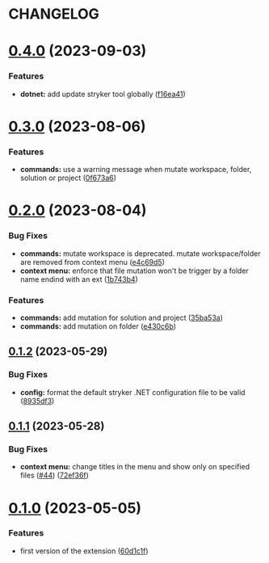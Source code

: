 # CHANGELOG

# [0.4.0](https://github.com/datagone/vscode-stryker-mutator/compare/v0.3.0...v0.4.0) (2023-09-03)


### Features

* **dotnet:** add update stryker tool globally ([f16ea41](https://github.com/datagone/vscode-stryker-mutator/commit/f16ea41c9bd5b49e786fa5e75a251953819b112b))

# [0.3.0](https://github.com/datagone/vscode-stryker-mutator/compare/v0.2.0...v0.3.0) (2023-08-06)


### Features

* **commands:** use a warning message when mutate workspace, folder, solution or project ([0f673a6](https://github.com/datagone/vscode-stryker-mutator/commit/0f673a69315dc1021a32b938dfc69378231ed3ae))

# [0.2.0](https://github.com/datagone/vscode-stryker-mutator/compare/v0.1.2...v0.2.0) (2023-08-04)


### Bug Fixes

* **commands:** mutate workspace is deprecated. mutate workspace/folder are removed from context menu ([e4c69d5](https://github.com/datagone/vscode-stryker-mutator/commit/e4c69d5d351a7b77a6cc7fea96e76496d4e45e7a))
* **context menu:** enforce that file mutation won't be trigger by a folder name endind with an ext ([1b743b4](https://github.com/datagone/vscode-stryker-mutator/commit/1b743b4f783e3a6a242c7abf00cb4d9974d7cd82))


### Features

* **commands:** add mutation for solution and project ([35ba53a](https://github.com/datagone/vscode-stryker-mutator/commit/35ba53ac4ef732c4b5fc8c3b75b0510b742f99c9))
* **commands:** add mutation on folder ([e430c6b](https://github.com/datagone/vscode-stryker-mutator/commit/e430c6bdedd9c3e969b4308e85dba1039b0af8d0))

## [0.1.2](https://github.com/datagone/vscode-stryker-mutator/compare/v0.1.1...v0.1.2) (2023-05-29)


### Bug Fixes

* **config:** format the default stryker .NET configuration file to be valid ([8935df3](https://github.com/datagone/vscode-stryker-mutator/commit/8935df3d212c8af3f555ea722bf7a792d2d7bde2))

## [0.1.1](https://github.com/datagone/vscode-stryker-mutator/compare/v0.1.0...v0.1.1) (2023-05-28)


### Bug Fixes

* **context menu:** change titles in the menu and show only on specified files ([#44](https://github.com/datagone/vscode-stryker-mutator/issues/44)) ([72ef36f](https://github.com/datagone/vscode-stryker-mutator/commit/72ef36f9f0ff844a5c957b728aaab0935fef9e23))

# [0.1.0](https://github.com/datagone/vscode-stryker-mutator/compare/v0.0.1...v0.1.0) (2023-05-05)


### Features

* first version of the extension ([60d1c1f](https://github.com/datagone/vscode-stryker-mutator/commit/60d1c1ff91361039f84f6a39db499df577b010e2))
